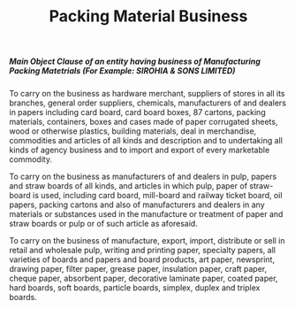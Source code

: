 ﻿---
title: "Packing Material Business"
weight: 351
layout: docs
---

##### Main Object Clause of an entity having business of Manufacturing Packing Matetrials (For Example: SIROHIA & SONS LIMITED)




To carry on the business as hardware merchant, suppliers of stores in all its branches, general order suppliers, chemicals, manufacturers of and dealers in papers including card board, card board boxes, 87 cartons, packing materials, containers, boxes and cases made of paper corrugated sheets, wood or otherwise plastics, building materials, deal in merchandise, commodities and articles of all kinds and description and to undertaking all kinds of agency business and to import and export of every marketable commodity.

To carry on the business as manufacturers of and dealers in pulp, papers and straw boards of all kinds, and articles in which pulp, paper of straw-board is used, including card board, mill-board and railway ticket board, oil papers, packing cartons and also of manufacturers and dealers in any materials or substances used in the manufacture or treatment of paper and straw boards or pulp or of such article as aforesaid.

To carry on the business of manufacture, export, import, distribute or sell in retail and wholesale pulp, writing and printing paper, specialty papers, all varieties of boards and papers and board products, art paper, newsprint, drawing paper, filter paper, grease paper, insulation paper, craft paper, cheque paper, absorbent paper, decorative laminate paper, coated paper, hard boards, soft boards, particle boards, simplex, duplex and triplex boards.
